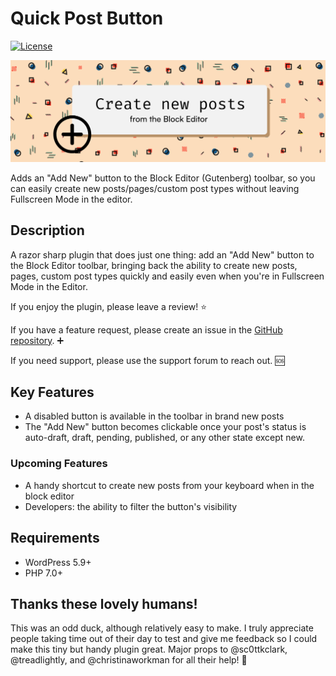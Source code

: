 # Quick Post Button
[![License](https://img.shields.io/badge/license-GPL--2.0%2B-black.svg)](https://github.com/createwithrani/add-new-post/blob/main/license.txt)

![Quick Post Button](https://github.com/createwithrani/add-new-post/blob/main/assets/banner-1544x500.png?raw=true)

Adds an "Add New" button to the Block Editor (Gutenberg) toolbar, so you can easily create new posts/pages/custom post types without leaving Fullscreen Mode in the editor.
## Description

A razor sharp plugin that does just one thing: add an "Add New" button to the Block Editor toolbar, bringing back the ability to create new posts, pages, custom post types quickly and easily even when you're in Fullscreen Mode in the Editor.

If you enjoy the plugin, please leave a review! ⭐

If you have a feature request, please create an issue in the [GitHub repository](https://github.com/createwithrani/add-new-post). ➕

If you need support, please use the support forum to reach out. 🆘

## Key Features

* A disabled button is available in the toolbar in brand new posts
* The "Add New" button becomes clickable once your post's status is auto-draft, draft, pending, published, or any other state except new.

### Upcoming Features

* A handy shortcut to create new posts from your keyboard when in the block editor
* Developers: the ability to filter the button's visibility
## Requirements

- WordPress 5.9+
- PHP 7.0+

## Thanks these lovely humans!
This was an odd duck, although relatively easy to make. I truly appreciate people taking time out of their day to test and give me feedback so I could make this tiny but handy plugin great. Major props to @sc0ttkclark, @treadlightly, and @christinaworkman for all their help! 💟
